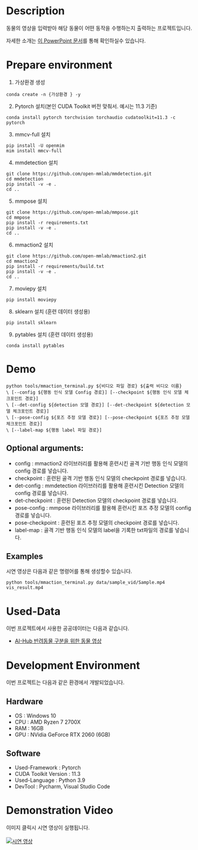 # Description

동물의 영상을 입력받아 해당 동물이 어떤 동작을 수행하는지 출력하는 프로젝트입니다.

자세한 소개는 [이 PowerPoint 문서](https://docs.google.com/presentation/d/1Fb6dci7JGdTulolco9j_GbpclSZF51zDmwvvkpEzXoU/edit?usp=sharing)를 통해 확인하실수 있습니다.

# Prepare environment

1. 가상환경 생성
```
conda create -n {가상환경 } -y
```

2. Pytorch 설치(본인 CUDA Toolkit 버전 맞춰서. 예시는 11.3 기준)
```
conda install pytorch torchvision torchaudio cudatoolkit=11.3 -c pytorch
```

3. mmcv-full 설치
```
pip install -U openmim
mim install mmcv-full
```

4. mmdetection 설치
```
git clone https://github.com/open-mmlab/mmdetection.git
cd mmdetection
pip install -v -e .
cd ..
```


5. mmpose 설치
```
git clone https://github.com/open-mmlab/mmpose.git
cd mmpose
pip install -r requirements.txt
pip install -v -e .
cd ..
```


6. mmaction2 설치
```
git clone https://github.com/open-mmlab/mmaction2.git
cd mmaction2
pip install -r requirements/build.txt
pip install -v -e .
cd ..
```

7. moviepy 설치 
```
pip install moviepy
```

8. sklearn 설치 (훈련 데이터 생성용)
```
pip install sklearn
```
9. pytables 설치 (훈련 데이터 생성용)
```
conda install pytables
```

# Demo

```
python tools/mmaction_terminal.py ${비디오 파일 경로} ${출력 비디오 이름}
\ [--config ${행동 인식 모델 Config 경로}] [--checkpoint ${행동 인식 모델 체크포인트 경로}] 
\ [--det-config ${detection 모델 경로}] [--det-checkpoint ${detection 모델 체크포인트 경로}] 
\ [--pose-config ${포즈 추정 모델 경로}] [--pose-checkpoint ${포즈 추정 모델 체크포인트 경로}] 
\ [--label-map ${행동 label 파일 경로}]
```
## Optional arguments:

* config : mmaction2 라이브러리를 활용해 훈련시킨 골격 기반 행동 인식 모델의 config 경로를 넣습니다.
* checkpoint : 훈련된 골격 기반 행동 인식 모델의 checkpoint 경로를 넣습니다.
* det-config : mmdetection 라이브러리를 활용해 훈련시킨 Detection 모델의 config 경로를 넣습니다.
* det-checkpoint : 훈련된 Detection 모델의 checkpoint 경로를 넣습니다.
* pose-config : mmpose 라이브러리를 활용해 훈련시킨 포즈 추정 모델의 config 경로를 넣습니다.
* pose-checkpoint : 훈련된 포즈 추정 모델의 checkpoint 경로를 넣습니다.
* label-map : 골격 기반 행동 인식 모델의 label을 기록한 txt파일의 경로를 넣습니다.

## Examples

시연 영상은 다음과 같은 명령어를 통해 생성할수 있습니다.

```
python tools/mmaction_terminal.py data/sample_vid/Sample.mp4 vis_result.mp4
```


# Used-Data

이번 프로젝트에서 사용한 공공데이터는 다음과 같습니다.

* [AI-Hub 반려동물 구분을 위한 동물 영상](https://aihub.or.kr/aihubdata/data/view.do?currMenu=115&topMenu=100&dataSetSn=59)

# Development Environment

이번 프로젝트는 다음과 같은 환경에서 개발되었습니다.

## Hardware 

* OS : Windows 10
* CPU : AMD Ryzen 7 2700X
* RAM : 16GB
* GPU : NVidia GeForce RTX 2060 (6GB)

## Software

* Used-Framework : Pytorch 
* CUDA Toolkit Version : 11.3
* Used-Language : Python 3.9
* DevTool : Pycharm, Visual Studio Code

# Demonstration Video

이미지 클릭시 시연 영상이 실행됩니다.
<br><br>
[![시연 영상](http://img.youtube.com/vi/FJJz9_eXonQ/0.jpg)](https://youtu.be/FJJz9_eXonQ)
